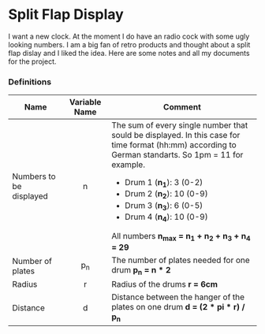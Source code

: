 # Split Flap Display

I want a new clock. At the moment I do have an radio cock with some ugly looking numbers. I am a big fan of retro products and thought about a split flap dislay and I liked the idea. Here are some notes and all my documents for the project.

### Definitions

| Name                    | Variable Name | Comment                                                                                                                                                                                                                                                                                                                                                                                                                                               |
| ----------------------- | :-----------: | ----------------------------------------------------------------------------------------------------------------------------------------------------------------------------------------------------------------------------------------------------------------------------------------------------------------------------------------------------------------------------------------------------------------------------------------------------- |
| Numbers to be displayed |       n       | The sum of every single number that sould be displayed. In this case for time format (hh:mm) according to German standarts. So 1pm = 11 for example. <ul><li>Drum 1 (**n<sub>1</sub>**): 3 (0-2)</li><li>Drum 2 (**n<sub>2</sub>**): 10 (0-9)</li><li>Drum 3 (**n<sub>3</sub>**): 6 (0-5)</li><li>Drum 4 (**n<sub>4</sub>**): 10 (0-9)</li></ul> All numbers **n<sub>max</sub> = n<sub>1</sub> + n<sub>2</sub> + n<sub>3</sub> + n<sub>4</sub> = 29** |
| Number of plates        | p<sub>n</sub> | The number of plates needed for one drum **p<sub>n</sub> = n * 2**                                                                                                                                                                                                                                                                                                                                                                                    |
| Radius                  |       r       | Radius of the drums **r = 6cm**                                                                                                                                                                                                                                                                                                                                                                                                                       |
| Distance                |       d       | Distance between the hanger of the plates on one drum **d = (2 * pi * r) / p<sub>n</sub>**                                                                                                                                                                                                                                                                                                                                                            |
